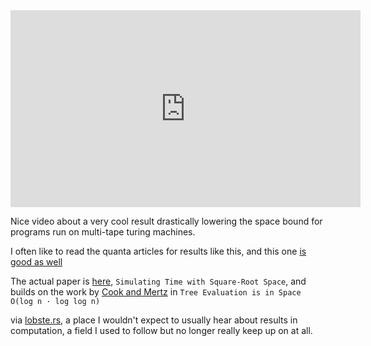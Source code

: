 <iframe width="560" height="315" src="https://www.youtube.com/embed/8JuWdXrCmWg?si=3tEMpXxSjvx61qE8" title="YouTube video player" frameborder="0" allow="accelerometer; autoplay; clipboard-write; encrypted-media; gyroscope; picture-in-picture; web-share" referrerpolicy="strict-origin-when-cross-origin" allowfullscreen></iframe>

Nice video about a very cool result drastically lowering the space bound for programs run on multi-tape turing machines.

I often like to read the quanta articles for results like this, and this one [is good as well](https://www.quantamagazine.org/for-algorithms-a-little-memory-outweighs-a-lot-of-time-20250521/)

The actual paper is [here](https://arxiv.org/abs/2502.17779), `Simulating Time with Square-Root Space`, and builds on the work by [Cook and Mertz](https://eccc.weizmann.ac.il/report/2023/174/) in `Tree Evaluation is in Space O(log n · log log n)`

via [lobste.rs](https://lobste.rs/s/an5g0c/astonishing_discovery_by_computer), a place I wouldn't expect to usually hear about results in computation, a field I used to follow but no longer really keep up on at all.